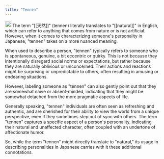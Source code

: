 ```yaml
---
title: "Tennen"
---
```


<img src='https://scrapbox.io/api/pages/nishio/gpt/icon' alt='gpt.icon' height="19.5"/> The term "[[天然]]" (tennen) literally translates to "[[natural]]" in English, which can refer to anything that comes from nature or is not artificial. However, when it comes to characterizing someone's personality in Japanese, "tennen" takes on a more nuanced meaning.

When used to describe a person, "tennen" typically refers to someone who is spontaneous, genuine, a bit eccentric or quirky. This is not because they intentionally disregard social norms or expectations, but rather because they are naturally oblivious or unconcerned. Their actions and reactions might be surprising or unpredictable to others, often resulting in amusing or endearing situations.

However, labeling someone as "tennen" can also gently point out that they are somewhat naive or absent-minded, indicating that they might be somewhat detached from the more pragmatic aspects of life.

Generally speaking, "tennen" individuals are often seen as refreshing and authentic, and are cherished for their ability to view the world from a unique perspective, even if they sometimes step out of sync with others. The term "tennen" captures a specific aspect of a person's personality, indicating their natural and unaffected character, often coupled with an undertone of affectionate humor.

So, while the term "tennen" might directly translate to "natural," its usage in describing personalities in Japanese carries with it these additional connotations.